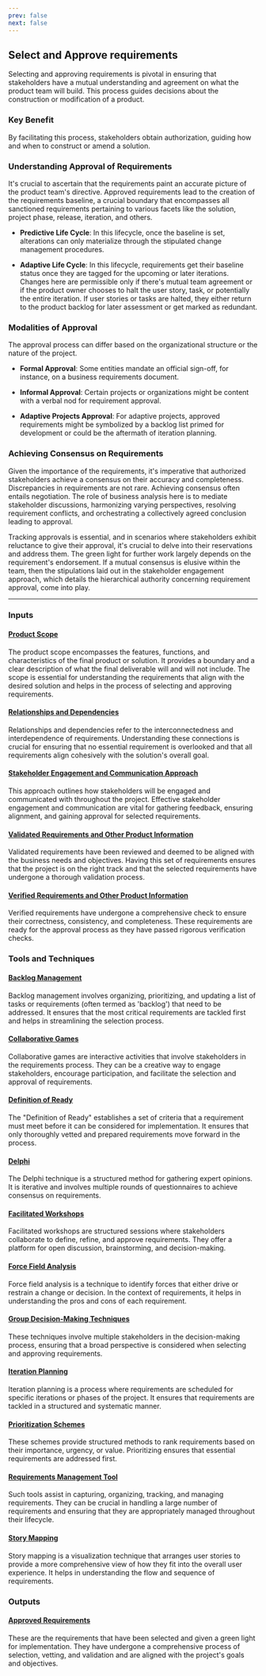 ```yaml
---
prev: false
next: false
---
```


## Select and Approve requirements

Selecting and approving requirements is pivotal in ensuring that stakeholders have a mutual understanding and agreement on what the product team will build. This process guides decisions about the construction or modification of a product.

### Key Benefit

By facilitating this process, stakeholders obtain authorization, guiding how and when to construct or amend a solution.

### Understanding Approval of Requirements

It's crucial to ascertain that the requirements paint an accurate picture of the product team's directive. Approved requirements lead to the creation of the requirements baseline, a crucial boundary that encompasses all sanctioned requirements pertaining to various facets like the solution, project phase, release, iteration, and others.

- **Predictive Life Cycle**: In this lifecycle, once the baseline is set, alterations can only materialize through the stipulated change management procedures.

- **Adaptive Life Cycle**: In this lifecycle, requirements get their baseline status once they are tagged for the upcoming or later iterations. Changes here are permissible only if there's mutual team agreement or if the product owner chooses to halt the user story, task, or potentially the entire iteration. If user stories or tasks are halted, they either return to the product backlog for later assessment or get marked as redundant.

### Modalities of Approval

The approval process can differ based on the organizational structure or the nature of the project.

- **Formal Approval**: Some entities mandate an official sign-off, for instance, on a business requirements document.

- **Informal Approval**: Certain projects or organizations might be content with a verbal nod for requirement approval.

- **Adaptive Projects Approval**: For adaptive projects, approved requirements might be symbolized by a backlog list primed for development or could be the aftermath of iteration planning.

### Achieving Consensus on Requirements

Given the importance of the requirements, it's imperative that authorized stakeholders achieve a consensus on their accuracy and completeness. Discrepancies in requirements are not rare. Achieving consensus often entails negotiation. The role of business analysis here is to mediate stakeholder discussions, harmonizing varying perspectives, resolving requirement conflicts, and orchestrating a collectively agreed conclusion leading to approval.

Tracking approvals is essential, and in scenarios where stakeholders exhibit reluctance to give their approval, it's crucial to delve into their reservations and address them. The green light for further work largely depends on the requirement's endorsement. If a mutual consensus is elusive within the team, then the stipulations laid out in the stakeholder engagement approach, which details the hierarchical authority concerning requirement approval, come into play.

---

### Inputs

#### [Product Scope](/content/gist/business-analysis/inputs-outputs/assessment-of-business-value.md)

The product scope encompasses the features, functions, and characteristics of the final product or solution. It provides a boundary and a clear description of what the final deliverable will and will not include. The scope is essential for understanding the requirements that align with the desired solution and helps in the process of selecting and approving requirements.

#### [Relationships and Dependencies](/content/gist/business-analysis/inputs-outputs/assessment-of-business-value.md)

Relationships and dependencies refer to the interconnectedness and interdependence of requirements. Understanding these connections is crucial for ensuring that no essential requirement is overlooked and that all requirements align cohesively with the solution's overall goal.

#### [Stakeholder Engagement and Communication Approach](/content/gist/business-analysis/inputs-outputs/elicitation-results-unconfirmed-confirmed.md)

This approach outlines how stakeholders will be engaged and communicated with throughout the project. Effective stakeholder engagement and communication are vital for gathering feedback, ensuring alignment, and gaining approval for selected requirements.

#### [Validated Requirements and Other Product Information](/content/gist/business-analysis/inputs-outputs/assessment-of-business-value.md)

Validated requirements have been reviewed and deemed to be aligned with the business needs and objectives. Having this set of requirements ensures that the project is on the right track and that the selected requirements have undergone a thorough validation process.

#### [Verified Requirements and Other Product Information](/content/gist/business-analysis/inputs-outputs/assessment-of-business-value.md)

Verified requirements have undergone a comprehensive check to ensure their correctness, consistency, and completeness. These requirements are ready for the approval process as they have passed rigorous verification checks.

### Tools and Techniques

#### [Backlog Management](/content/gist/business-analysis/tools-techniques/benchmarking.md)

Backlog management involves organizing, prioritizing, and updating a list of tasks or requirements (often termed as 'backlog') that need to be addressed. It ensures that the most critical requirements are tackled first and helps in streamlining the selection process.

#### [Collaborative Games](/content/gist/business-analysis/tools-techniques/benchmarking.md)

Collaborative games are interactive activities that involve stakeholders in the requirements process. They can be a creative way to engage stakeholders, encourage participation, and facilitate the selection and approval of requirements.

#### [Definition of Ready](/content/gist/business-analysis/tools-techniques/benchmarking.md)

The "Definition of Ready" establishes a set of criteria that a requirement must meet before it can be considered for implementation. It ensures that only thoroughly vetted and prepared requirements move forward in the process.

#### [Delphi](/content/gist/business-analysis/tools-techniques/benchmarking.md)

The Delphi technique is a structured method for gathering expert opinions. It is iterative and involves multiple rounds of questionnaires to achieve consensus on requirements.

#### [Facilitated Workshops](/content/gist/business-analysis/tools-techniques/benchmarking.md)

Facilitated workshops are structured sessions where stakeholders collaborate to define, refine, and approve requirements. They offer a platform for open discussion, brainstorming, and decision-making.

#### [Force Field Analysis](/content/gist/business-analysis/tools-techniques/benchmarking.md)

Force field analysis is a technique to identify forces that either drive or restrain a change or decision. In the context of requirements, it helps in understanding the pros and cons of each requirement.

#### [Group Decision-Making Techniques](/content/gist/business-analysis/tools-techniques/benchmarking.md)

These techniques involve multiple stakeholders in the decision-making process, ensuring that a broad perspective is considered when selecting and approving requirements.

#### [Iteration Planning](/content/gist/business-analysis/tools-techniques/benchmarking.md)

Iteration planning is a process where requirements are scheduled for specific iterations or phases of the project. It ensures that requirements are tackled in a structured and systematic manner.

#### [Prioritization Schemes](/content/gist/business-analysis/tools-techniques/benchmarking.md)

These schemes provide structured methods to rank requirements based on their importance, urgency, or value. Prioritizing ensures that essential requirements are addressed first.

#### [Requirements Management Tool](/content/gist/business-analysis/tools-techniques/benchmarking.md)

Such tools assist in capturing, organizing, tracking, and managing requirements. They can be crucial in handling a large number of requirements and ensuring that they are appropriately managed throughout their lifecycle.

#### [Story Mapping](/content/gist/business-analysis/tools-techniques/benchmarking.md)

Story mapping is a visualization technique that arranges user stories to provide a more comprehensive view of how they fit into the overall user experience. It helps in understanding the flow and sequence of requirements.

### Outputs

#### [Approved Requirements](/content/gist/business-analysis/inputs-outputs/assessment-of-business-value.md)

These are the requirements that have been selected and given a green light for implementation. They have undergone a comprehensive process of selection, vetting, and validation and are aligned with the project's goals and objectives.
